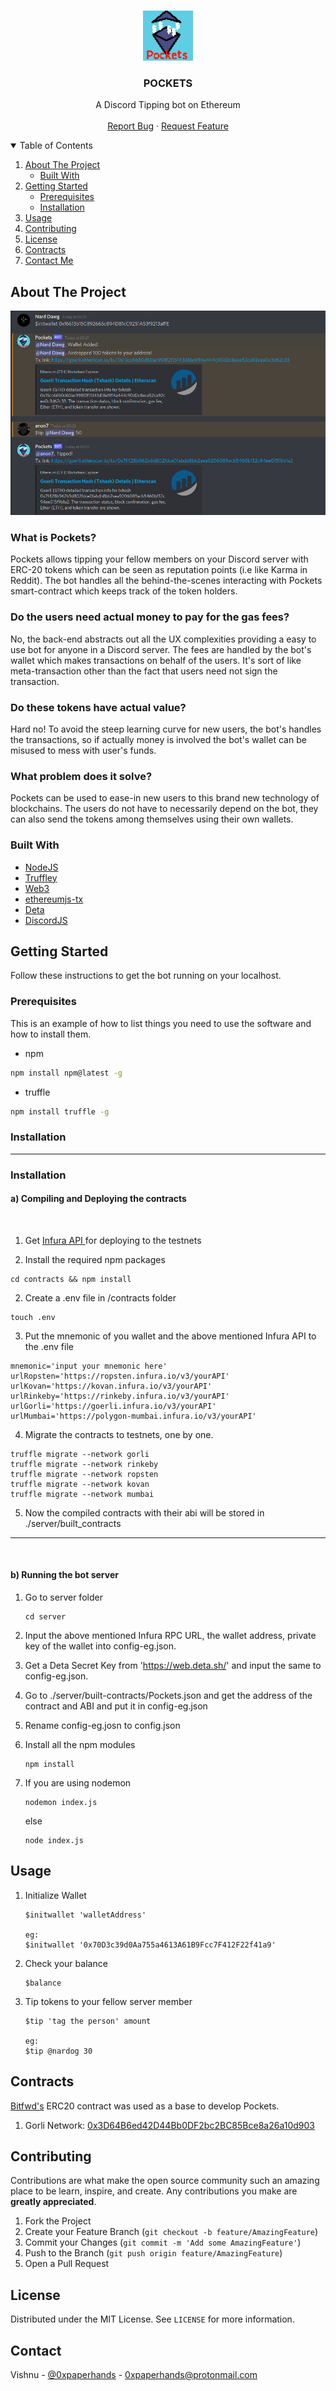 <!-- PROJECT LOGO -->
<br />
<p align="center">
  <a href="https://github.com/merkle-groot/Pockets">
    <img src="./readme-src/logo.png" alt="Logo" width="80" height="80">
  </a>

  <h3 align="center">POCKETS</h3>

  <p align="center">
    A Discord Tipping bot on Ethereum
    <br />
    <br />
    <a href="https://github.com/merkle-groot/Pockets/issues">Report Bug</a>
    ·
    <a href="https://github.com/merkle-groot/Pockets/issues">Request Feature</a>
  </p>
</p>



<!-- TABLE OF CONTENTS -->
<details open="open">
  <summary>Table of Contents</summary>
  <ol>
    <li>
      <a href="#about-the-project">About The Project</a>
      <ul>
        <li><a href="#built-with">Built With</a></li>
      </ul>
    </li>
    <li>
      <a href="#getting-started">Getting Started</a>
      <ul>
        <li><a href="#prerequisites">Prerequisites</a></li>
        <li><a href="#installation">Installation</a></li>
      </ul>
    </li>
    <li><a href="#usage">Usage</a></li>
    <li><a href="#contributing">Contributing</a></li>
    <li><a href="#license">License</a></li>
    <li><a href="#contracts">Contracts</a></li>
    <li><a href="#contracts">Contact Me</a></li>
  </ol>
</details>



<!-- ABOUT THE PROJECT -->
## About The Project

![Screenshot](./readme-src/screen.png)

### What is Pockets?
Pockets allows tipping your fellow members on your Discord server with ERC-20 tokens which can be seen as reputation points (i.e like Karma in Reddit). The bot handles all the behind-the-scenes interacting with Pockets smart-contract which keeps track of the token holders. 

### Do the users need actual money to pay for the gas fees?
No, the back-end abstracts out all the UX complexities providing a easy to use bot for anyone in a Discord server. The fees are handled by the bot's wallet which makes transactions on behalf of the users.
It's sort of like meta-transaction other than the fact that users need not sign the transaction.

### Do these tokens have actual value?
Hard no! To avoid the steep learning curve for new users, the bot's handles the transactions, so if actually money is involved the bot's wallet can be misused to mess with user's funds. 

### What problem does it solve?
Pockets can be used to ease-in new users to this brand new technology of blockchains. The users do not have to necessarily depend on the bot, they can also send the tokens among themselves using their own wallets.

### Built With

* [NodeJS](https://nodejs.org/en/)
* [Truffley](https://www.trufflesuite.com/)
* [Web3](https://web3js.readthedocs.io/)
* [ethereumjs-tx](https://github.com/ethereumjs/ethereumjs-tx)
* [Deta](https://docs.deta.sh/docs/)
* [DiscordJS](https://discord.js.org/#/)

<!-- GETTING STARTED -->
## Getting Started

Follow these instructions to get the bot running on your localhost.

### Prerequisites

This is an example of how to list things you need to use the software and how to install them.
* npm
```sh
npm install npm@latest -g
```
* truffle
```sh
npm install truffle -g
```  

### Installation

---
### Installation

#### a) Compiling and Deploying the contracts
</br>


1. Get <a href="https://infura.io/">Infura API </a>for deploying to the testnets

2. Install the required npm packages
```
cd contracts && npm install
```
2. Create a .env file in /contracts folder
```
touch .env
```
3. Put the mnemonic of you wallet and the above mentioned Infura API to the .env file
```
mnemonic='input your mnemonic here'
urlRopsten='https://ropsten.infura.io/v3/yourAPI'
urlKovan='https://kovan.infura.io/v3/yourAPI'
urlRinkeby='https://rinkeby.infura.io/v3/yourAPI'
urlGorli='https://goerli.infura.io/v3/yourAPI'
urlMumbai='https://polygon-mumbai.infura.io/v3/yourAPI'
```
4. Migrate the contracts to testnets, one by one.
```
truffle migrate --network gorli
truffle migrate --network rinkeby
truffle migrate --network ropsten
truffle migrate --network kovan
truffle migrate --network mumbai
```

5. Now the compiled contracts with their abi will be stored in ./server/built_contracts
---
</br> 

#### b) Running the bot server

1. Go to server folder
    ```
    cd server
    ```

2. Input the above mentioned Infura RPC URL, the wallet address, private key of the wallet into config-eg.json.
3. Get a Deta Secret Key from 'https://web.deta.sh/' and input the same to config-eg.json.
4. Go to ./server/built-contracts/Pockets.json and get the address of the contract and ABI and put it in config-eg.json
5. Rename config-eg.josn to config.json
6. Install all the npm modules
    ```
    npm install
    ```
7. If you are using nodemon
    ```
    nodemon index.js
    ```
    else
    ```
    node index.js
    ```
<!-- USAGE EXAMPLES -->
## Usage

1. Initialize Wallet
    ```
    $initwallet 'walletAddress'

    eg:
    $initwallet '0x70D3c39d0Aa755a4613A61B9Fcc7F412F22f41a9'
    ```

2. Check your balance
    ```
    $balance
    ```
3. Tip tokens to your fellow server member
    ```
    $tip 'tag the person' amount

    eg:
    $tip @nardog 30
    ```

## Contracts
[Bitfwd's](https://github.com/bitfwdcommunity/Issue-your-own-ERC20-token) ERC20 contract was used as a base to develop Pockets.

 1. Gorli Network: [0x3D64B6ed42D44Bb0DF2bc2BC85Bce8a26a10d903](https://goerli.etherscan.io/address/0x3D64B6ed42D44Bb0DF2bc2BC85Bce8a26a10d903)

<!-- CONTRIBUTING -->
## Contributing

Contributions are what make the open source community such an amazing place to be learn, inspire, and create. Any contributions you make are **greatly appreciated**.

1. Fork the Project
2. Create your Feature Branch (`git checkout -b feature/AmazingFeature`)
3. Commit your Changes (`git commit -m 'Add some AmazingFeature'`)
4. Push to the Branch (`git push origin feature/AmazingFeature`)
5. Open a Pull Request



<!-- LICENSE -->
## License

Distributed under the MIT License. See `LICENSE` for more information.



<!-- CONTACT -->
## Contact

Vishnu - [@0xpaperhands](https://twitter.com/0xpaperhands) - 0xpaperhands@protonmail.com



